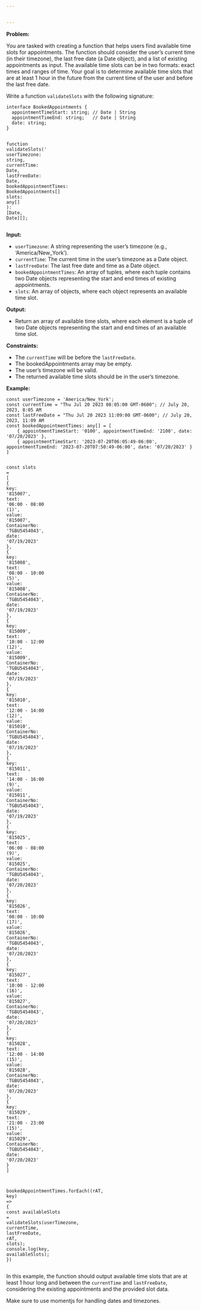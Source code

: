 ```yaml
---


---
```


<p><strong>Problem:</strong></p>
<p>You are tasked with creating a function that helps users find available time slots for appointments. The function should consider the user’s current time (in their timezone), the last free date (a Date object), and a list of existing appointments as input. The available time slots can be in two formats: exact times and ranges of time. Your goal is to determine available time slots that are at least 1 hour in the future from the current time of the user and before the last free date.</p>
<p>Write a function <code>validateSlots</code> with the following signature:</p>
<pre class=" language-typescript"><code class="prism  language-typescript"><span class="token keyword">interface</span> <span class="token class-name">BookedAppointments</span> <span class="token punctuation">{</span>
  appointmentTimeStart<span class="token punctuation">:</span> <span class="token keyword">string</span><span class="token punctuation">;</span> <span class="token comment">// Date | String</span>
  appointmentTimeEnd<span class="token punctuation">:</span> <span class="token keyword">string</span><span class="token punctuation">;</span>   <span class="token comment">// Date | String</span>
  date<span class="token punctuation">:</span> <span class="token keyword">string</span><span class="token punctuation">;</span>                 
<span class="token punctuation">}</span>

<span class="token keyword">function</span> <span class="token function">validateSlots</span><span class="token punctuation">(</span>'
  userTimezone<span class="token punctuation">:</span> <span class="token keyword">string</span><span class="token punctuation">,</span>
  currentTime<span class="token punctuation">:</span> Date<span class="token punctuation">,</span>
  lastFreeDate<span class="token punctuation">:</span> Date<span class="token punctuation">,</span>
  bookedAppointmentTimes<span class="token punctuation">:</span> BookedAppointments<span class="token punctuation">[</span><span class="token punctuation">]</span>
  slots<span class="token punctuation">:</span> <span class="token keyword">any</span><span class="token punctuation">[</span><span class="token punctuation">]</span>
<span class="token punctuation">)</span><span class="token punctuation">:</span> <span class="token punctuation">[</span>Date<span class="token punctuation">,</span> Date<span class="token punctuation">]</span><span class="token punctuation">[</span><span class="token punctuation">]</span><span class="token punctuation">;</span>
</code></pre>
<p><strong>Input:</strong></p>
<ul>
<li><code>userTimezone</code>: A string representing the user’s timezone (e.g., ‘America/New_York’).</li>
<li><code>currentTime</code>: The current time in the user’s timezone as a Date object.</li>
<li><code>lastFreeDate</code>: The last free date and time as a Date object.</li>
<li><code>bookedAppointmentTimes</code>: An array of tuples, where each tuple contains two Date objects representing the start and end times of existing appointments.</li>
<li><code>slots</code>: An array of objects, where each object represents an available time slot.</li>
</ul>
<p><strong>Output:</strong></p>
<ul>
<li>Return an array of available time slots, where each element is a tuple of two Date objects representing the start and end times of an available time slot.</li>
</ul>
<p><strong>Constraints:</strong></p>
<ul>
<li>The <code>currentTime</code> will be before the <code>lastFreeDate</code>.</li>
<li>The bookedAppointments array may be empty.</li>
<li>The user’s timezone will be valid.</li>
<li>The returned available time slots should be in the user’s timezone.</li>
</ul>
<p><strong>Example:</strong></p>
<pre class=" language-typescript"><code class="prism  language-typescript"><span class="token keyword">const</span> userTimezone <span class="token operator">=</span> <span class="token string">'America/New_York'</span><span class="token punctuation">;</span>
<span class="token keyword">const</span> currentTime <span class="token operator">=</span> <span class="token string">"Thu Jul 20 2023 08:05:00 GMT-0600"</span><span class="token punctuation">;</span> <span class="token comment">// July 20, 2023, 8:05 AM</span>
<span class="token keyword">const</span> lastFreeDate <span class="token operator">=</span> <span class="token string">"Thu Jul 20 2023 11:09:00 GMT-0600"</span><span class="token punctuation">;</span> <span class="token comment">// July 20, 2023, 11:09 AM</span>
<span class="token keyword">const</span> bookedAppointmentTimes<span class="token punctuation">:</span> <span class="token keyword">any</span><span class="token punctuation">[</span><span class="token punctuation">]</span> <span class="token operator">=</span> <span class="token punctuation">[</span>
	<span class="token punctuation">{</span> appointmentTimeStart<span class="token punctuation">:</span> <span class="token string">'0100'</span><span class="token punctuation">,</span> appointmentTimeEnd<span class="token punctuation">:</span> <span class="token string">'2100'</span><span class="token punctuation">,</span> date<span class="token punctuation">:</span> <span class="token string">'07/20/2023'</span> <span class="token punctuation">}</span><span class="token punctuation">,</span>
	<span class="token punctuation">{</span> appointmentTimeStart<span class="token punctuation">:</span> <span class="token string">'2023-07-20T06:05:49-06:00'</span><span class="token punctuation">,</span> appointmentTimeEnd<span class="token punctuation">:</span> <span class="token string">'2023-07-20T07:50:49-06:00'</span><span class="token punctuation">,</span> date<span class="token punctuation">:</span> <span class="token string">'07/20/2023'</span> <span class="token punctuation">}</span>
<span class="token punctuation">]</span>

<span class="token keyword">const</span> slots <span class="token operator">=</span> <span class="token punctuation">[</span>
<span class="token punctuation">{</span>
key<span class="token punctuation">:</span>  <span class="token string">'815007'</span><span class="token punctuation">,</span>
text<span class="token punctuation">:</span>  <span class="token string">'06:00 - 08:00 (1)'</span><span class="token punctuation">,</span>
value<span class="token punctuation">:</span>  <span class="token string">'815007'</span><span class="token punctuation">,</span>
ContainerNo<span class="token punctuation">:</span>  <span class="token string">'TGBU5454043'</span><span class="token punctuation">,</span>
date<span class="token punctuation">:</span>  <span class="token string">'07/19/2023'</span>
<span class="token punctuation">}</span><span class="token punctuation">,</span>
<span class="token punctuation">{</span>
key<span class="token punctuation">:</span>  <span class="token string">'815008'</span><span class="token punctuation">,</span>
text<span class="token punctuation">:</span>  <span class="token string">'08:00 - 10:00 (5)'</span><span class="token punctuation">,</span>
value<span class="token punctuation">:</span>  <span class="token string">'815008'</span><span class="token punctuation">,</span>
ContainerNo<span class="token punctuation">:</span>  <span class="token string">'TGBU5454043'</span><span class="token punctuation">,</span>
date<span class="token punctuation">:</span>  <span class="token string">'07/19/2023'</span>
<span class="token punctuation">}</span><span class="token punctuation">,</span>
<span class="token punctuation">{</span>
key<span class="token punctuation">:</span>  <span class="token string">'815009'</span><span class="token punctuation">,</span>
text<span class="token punctuation">:</span>  <span class="token string">'10:00 - 12:00 (12)'</span><span class="token punctuation">,</span>
value<span class="token punctuation">:</span>  <span class="token string">'815009'</span><span class="token punctuation">,</span>
ContainerNo<span class="token punctuation">:</span>  <span class="token string">'TGBU5454043'</span><span class="token punctuation">,</span>
date<span class="token punctuation">:</span>  <span class="token string">'07/19/2023'</span>
<span class="token punctuation">}</span><span class="token punctuation">,</span>
<span class="token punctuation">{</span>
key<span class="token punctuation">:</span>  <span class="token string">'815010'</span><span class="token punctuation">,</span>
text<span class="token punctuation">:</span>  <span class="token string">'12:00 - 14:00 (12)'</span><span class="token punctuation">,</span>
value<span class="token punctuation">:</span>  <span class="token string">'815010'</span><span class="token punctuation">,</span>
ContainerNo<span class="token punctuation">:</span>  <span class="token string">'TGBU5454043'</span><span class="token punctuation">,</span>
date<span class="token punctuation">:</span>  <span class="token string">'07/19/2023'</span>
<span class="token punctuation">}</span><span class="token punctuation">,</span>
<span class="token punctuation">{</span>
key<span class="token punctuation">:</span>  <span class="token string">'815011'</span><span class="token punctuation">,</span>
text<span class="token punctuation">:</span>  <span class="token string">'14:00 - 16:00 (9)'</span><span class="token punctuation">,</span>
value<span class="token punctuation">:</span>  <span class="token string">'815011'</span><span class="token punctuation">,</span>
ContainerNo<span class="token punctuation">:</span>  <span class="token string">'TGBU5454043'</span><span class="token punctuation">,</span>
date<span class="token punctuation">:</span>  <span class="token string">'07/19/2023'</span>
<span class="token punctuation">}</span><span class="token punctuation">,</span>
<span class="token punctuation">{</span>
key<span class="token punctuation">:</span>  <span class="token string">'815025'</span><span class="token punctuation">,</span>
text<span class="token punctuation">:</span>  <span class="token string">'06:00 - 08:00 (9)'</span><span class="token punctuation">,</span>
value<span class="token punctuation">:</span>  <span class="token string">'815025'</span><span class="token punctuation">,</span>
ContainerNo<span class="token punctuation">:</span>  <span class="token string">'TGBU5454043'</span><span class="token punctuation">,</span>
date<span class="token punctuation">:</span>  <span class="token string">'07/20/2023'</span>
<span class="token punctuation">}</span><span class="token punctuation">,</span>
<span class="token punctuation">{</span>
key<span class="token punctuation">:</span>  <span class="token string">'815026'</span><span class="token punctuation">,</span>
text<span class="token punctuation">:</span>  <span class="token string">'08:00 - 10:00 (17)'</span><span class="token punctuation">,</span>
value<span class="token punctuation">:</span>  <span class="token string">'815026'</span><span class="token punctuation">,</span>
ContainerNo<span class="token punctuation">:</span>  <span class="token string">'TGBU5454043'</span><span class="token punctuation">,</span>
date<span class="token punctuation">:</span>  <span class="token string">'07/20/2023'</span>
<span class="token punctuation">}</span><span class="token punctuation">,</span>
<span class="token punctuation">{</span>
key<span class="token punctuation">:</span>  <span class="token string">'815027'</span><span class="token punctuation">,</span>
text<span class="token punctuation">:</span>  <span class="token string">'10:00 - 12:00 (16)'</span><span class="token punctuation">,</span>
value<span class="token punctuation">:</span>  <span class="token string">'815027'</span><span class="token punctuation">,</span>
ContainerNo<span class="token punctuation">:</span>  <span class="token string">'TGBU5454043'</span><span class="token punctuation">,</span>
date<span class="token punctuation">:</span>  <span class="token string">'07/20/2023'</span>
<span class="token punctuation">}</span><span class="token punctuation">,</span>
<span class="token punctuation">{</span>
key<span class="token punctuation">:</span>  <span class="token string">'815028'</span><span class="token punctuation">,</span>
text<span class="token punctuation">:</span>  <span class="token string">'12:00 - 14:00 (15)'</span><span class="token punctuation">,</span>
value<span class="token punctuation">:</span>  <span class="token string">'815028'</span><span class="token punctuation">,</span>
ContainerNo<span class="token punctuation">:</span>  <span class="token string">'TGBU5454043'</span><span class="token punctuation">,</span>
date<span class="token punctuation">:</span>  <span class="token string">'07/20/2023'</span>
<span class="token punctuation">}</span><span class="token punctuation">,</span>
<span class="token punctuation">{</span>
key<span class="token punctuation">:</span>  <span class="token string">'815029'</span><span class="token punctuation">,</span>
text<span class="token punctuation">:</span>  <span class="token string">'21:00 - 23:00 (15)'</span><span class="token punctuation">,</span>
value<span class="token punctuation">:</span>  <span class="token string">'815029'</span><span class="token punctuation">,</span>
ContainerNo<span class="token punctuation">:</span>  <span class="token string">'TGBU5454043'</span><span class="token punctuation">,</span>
date<span class="token punctuation">:</span>  <span class="token string">'07/20/2023'</span>
<span class="token punctuation">}</span>
<span class="token punctuation">]</span>

bookedAppointmentTimes<span class="token punctuation">.</span><span class="token function">forEach</span><span class="token punctuation">(</span><span class="token punctuation">(</span>rAT<span class="token punctuation">,</span> key<span class="token punctuation">)</span> <span class="token operator">=&gt;</span> <span class="token punctuation">{</span>
	<span class="token keyword">const</span> availableSlots <span class="token operator">=</span> <span class="token function">validateSlots</span><span class="token punctuation">(</span>userTimezone<span class="token punctuation">,</span> currentTime<span class="token punctuation">,</span> lastFreeDate<span class="token punctuation">,</span> rAT<span class="token punctuation">,</span> slots<span class="token punctuation">)</span><span class="token punctuation">;</span>
	console<span class="token punctuation">.</span><span class="token function">log</span><span class="token punctuation">(</span>key<span class="token punctuation">,</span> availableSlots<span class="token punctuation">)</span><span class="token punctuation">;</span>
<span class="token punctuation">}</span><span class="token punctuation">)</span>
</code></pre>
<p>In this example, the function should output available time slots that are at least 1 hour long and between the <code>currentTime</code> and <code>lastFreeDate</code>, considering the existing appointments and the provided slot data.</p>

Make sure to use momentjs for handling dates and timezones.